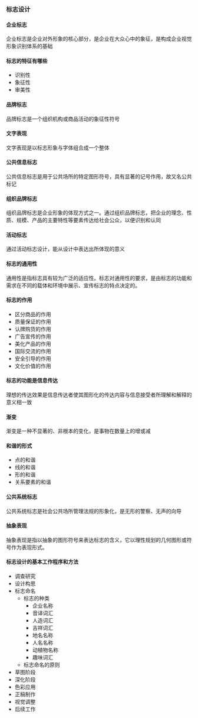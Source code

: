 ### 标志设计

#### 企业标志

企业标志是企业对外形象的核心部分，是企业在大众心中的象征，是构成企业视觉形象识别体系的基础

#### 标志的特征有哪些

* 识别性
* 象征性
* 审美性

#### 品牌标志

品牌标志是一个组织机构或商品活动的象征性符号

#### 文字表现

文字表现是以标志形象与字体组合成一个整体

#### 公共信息标志

公共信息标志是用于公共场所的特定图形符号，具有显著的记号作用，故又名公共标记

#### 组织品牌标志

组织品牌标志是企业形象的体现方式之一。通过组织品牌标志，把企业的理念、性质、规模、产品的主要特性等要素传达给社会公众，以便识别和认同

#### 活动标志

通过活动标志设计，能从设计中表达出所体现的意义

#### 标志的通用性

通用性是指标志具有较为广泛的适应性。标志对通用性的要求，是由标志的功能和需求在不同的载体和环境中展示、宣传标志的特点决定的。

#### 标志的作用

* 区分商品的作用
* 质量保证的作用
* 认牌购货的作用
* 广告宣传的作用
* 美化产品的作用
* 国际交流的作用
* 安全引导的作用
* 文化价值的作用

#### 标志的功能是信息传达

理想的传达效果是信息传达者使其图形化的传达内容与信息接受者所理解和解释的意义相一致

#### 渐变

渐变是一种不显著的、非根本的变化，是事物在数量上的增或减

#### 和谐的形式

* 点的和谐
* 线的和谐
* 形的和谐
* 关系要素的和谐

#### 公共系统标志

公共系统标志是社会公共场所管理法规的形象化，是无形的警察、无声的向导

#### 抽象表现

抽象表现是指以抽象的图形符号来表达标志的含义，它以理性规划的几何图形或符号作为表现形式。

#### 标志设计的基本工作程序和方法

* 调查研究
* 设计构思
* 标志命名
  * 标志的种类
    * 企业名称
    * 音译词汇
    * 人造词汇
    * 吉祥词汇
    * 地名名称
    * 人名名称
    * 动植物名称
    * 趣味词汇
  * 标志命名的原则
* 草图阶段
* 深化阶段
* 色彩应用
* 正稿制作
* 视觉调整
* 后续工作



